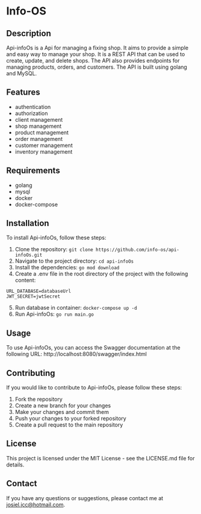 # Info-OS

## Description

Api-infoOs is a Api for managing a fixing shop. It aims to provide a simple and easy way to manage your shop. It is a REST API that can be used to create, update, and delete shops. The API also provides endpoints for managing products, orders, and customers.
The API is built using golang and MySQL.

## Features

- authentication
- authorization
- client management
- shop management
- product management
- order management
- customer management
- inventory management

## Requirements

- golang
- mysql
- docker
- docker-compose

## Installation

To install Api-infoOs, follow these steps:

1. Clone the repository: `git clone https://github.com/info-os/api-infoOs.git`
2. Navigate to the project directory: `cd api-infoOs`
3. Install the dependencies: `go mod download`
4. Create a .env file in the root directory of the project with the following content:

```
URL_DATABASE=databaseUrl
JWT_SECRET=jwtSecret
```
5. Run database in container: `docker-compose up -d`
6. Run Api-infoOs: `go run main.go`

## Usage

To use Api-infoOs, you can access the Swagger documentation at the following URL: http://localhost:8080/swagger/index.html

## Contributing

If you would like to contribute to Api-infoOs, please follow these steps:

1. Fork the repository
2. Create a new branch for your changes
3. Make your changes and commit them
4. Push your changes to your forked repository
5. Create a pull request to the main repository

## License

This project is licensed under the MIT License - see the LICENSE.md file for details.

## Contact

If you have any questions or suggestions, please contact me at josiel.jcc@hotmail.com.
